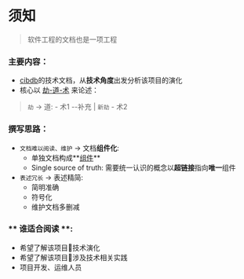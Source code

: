 # 须知

> 软件工程的文档也是一项工程


### 主要内容：
- [cibdb](README.md)的技术文档，从**技术角度**出发分析该项目的演化
- 核心以 [劫-道-术](劫-道-术.md) 来论述：
>   `劫` -> 道:
     - 术1 --补充 | `新劫`
     - 术2


### 撰写思路：
- `文档难以阅读、维护` -> 文档**组件化**:
  -  单独文档构成**[组件]()**
  -  Single source of truth: 需要统一认识的概念以**超链接**指向**唯一**组件
- `表述冗长` -> 表述精简:
  -  简明准确
  -  符号化
  -  维护文档多删减

### ** 谁适合阅读 **:
   - 希望了解该项目技术演化
   - 希望了解该项目涉及技术相关实践
   - 项目开发、运维人员